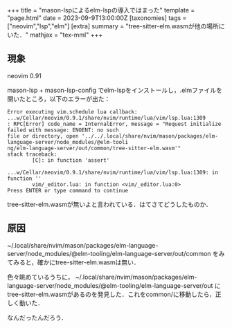 +++
title = "mason-lspによるelm-lspの導入ではまった"
template = "page.html"
date = 2023-09-9T13:00:00Z
[taxonomies]
tags = ["neovim","lsp","elm"]
[extra]
summary = "tree-sitter-elm.wasmが他の場所にいた．"
mathjax = "tex-mml"
+++

## 現象

neovim 0.91

mason-lsp + mason-lsp-config でelm-lspをインストールし，.elmファイルを開いたところ，以下のエラーが出た：

```
Error executing vim.schedule lua callback: ...w/Cellar/neovim/0.9.1/share/nvim/runtime/lua/vim/lsp.lua:1309
: RPC[Error] code_name = InternalError, message = "Request initialize failed with message: ENOENT: no such
file or directory, open '../../.local/share/nvim/mason/packages/elm-language-server/node_modules/@elm-tooli
ng/elm-language-server/out/common/tree-sitter-elm.wasm'"
stack traceback:
        [C]: in function 'assert'
        ...w/Cellar/neovim/0.9.1/share/nvim/runtime/lua/vim/lsp.lua:1309: in function ''
        vim/_editor.lua: in function <vim/_editor.lua:0>
Press ENTER or type command to continue
```

tree-sitter-elm.wasmが無いよと言われている．はてさてどうしたものか．

## 原因

~/.local/share/nvim/mason/packages/elm-language-server/node_modules/@elm-tooling/elm-language-server/out/common をみてみると，確かにtree-sitter-elm.wasmは無い．

色々眺めているうちに，
~/.local/share/nvim/mason/packages/elm-language-server/node_modules/@elm-tooling/elm-language-server/out にtree-sitter-elm.wasmがあるのを発見した．これをcommon/に移動したら，正しく動いた．

なんだったんだろう．

